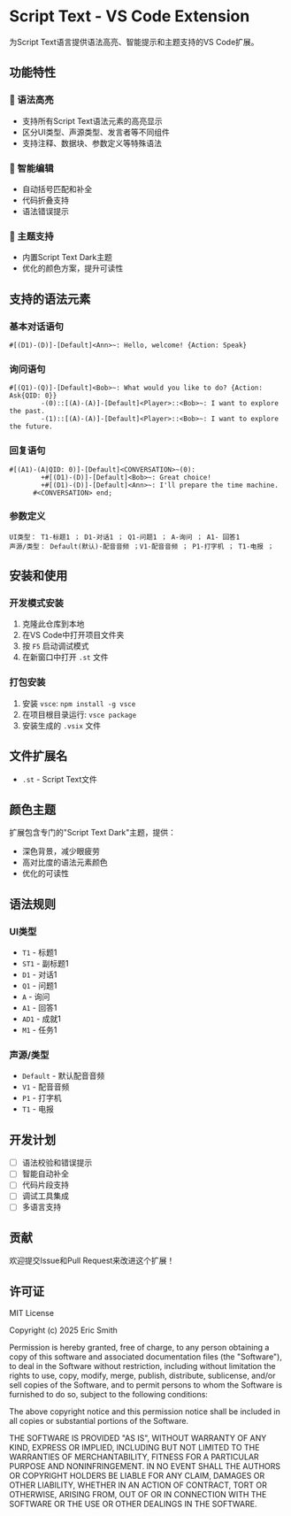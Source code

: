 # Script Text - VS Code Extension

为Script Text语言提供语法高亮、智能提示和主题支持的VS Code扩展。

## 功能特性

### 🎨 语法高亮
- 支持所有Script Text语法元素的高亮显示
- 区分UI类型、声源类型、发言者等不同组件
- 支持注释、数据块、参数定义等特殊语法

### 🎯 智能编辑
- 自动括号匹配和补全
- 代码折叠支持
- 语法错误提示

### 🌈 主题支持
- 内置Script Text Dark主题
- 优化的颜色方案，提升可读性

## 支持的语法元素

### 基本对话语句
```scripttext
#[(D1)-(D)]-[Default]<Ann>~: Hello, welcome! {Action: Speak}
```

### 询问语句
```scripttext
#[(Q1)-(Q)]-[Default]<Bob>~: What would you like to do? {Action: Ask{QID: 0}}
        -(0)::[(A)-(A)]-[Default]<Player>::<Bob>~: I want to explore the past.
        -(1)::[(A)-(A)]-[Default]<Player>::<Bob>~: I want to explore the future.
```

### 回复语句
```scripttext
#[(A1)-(A|QID: 0)]-[Default]<CONVERSATION>~(0):
        +#[(D1)-(D)]-[Default]<Bob>~: Great choice!
        +#[(D1)-(D)]-[Default]<Ann>~: I'll prepare the time machine.
      #<CONVERSATION> end;
```

### 参数定义
```scripttext
UI类型： T1-标题1 ； D1-对话1 ； Q1-问题1 ； A-询问 ； A1- 回答1
声源/类型： Default(默认)-配音音频 ；V1-配音音频 ； P1-打字机 ； T1-电报 ；
```

## 安装和使用

### 开发模式安装
1. 克隆此仓库到本地
2. 在VS Code中打开项目文件夹
3. 按 `F5` 启动调试模式
4. 在新窗口中打开 `.st` 文件

### 打包安装
1. 安装 `vsce`: `npm install -g vsce`
2. 在项目根目录运行: `vsce package`
3. 安装生成的 `.vsix` 文件

## 文件扩展名
- `.st` - Script Text文件

## 颜色主题
扩展包含专门的"Script Text Dark"主题，提供：
- 深色背景，减少眼疲劳
- 高对比度的语法元素颜色
- 优化的可读性

## 语法规则

### UI类型
- `T1` - 标题1
- `ST1` - 副标题1  
- `D1` - 对话1
- `Q1` - 问题1
- `A` - 询问
- `A1` - 回答1
- `AD1` - 成就1
- `M1` - 任务1

### 声源/类型
- `Default` - 默认配音音频
- `V1` - 配音音频
- `P1` - 打字机
- `T1` - 电报

## 开发计划

- [ ] 语法校验和错误提示
- [ ] 智能自动补全
- [ ] 代码片段支持
- [ ] 调试工具集成
- [ ] 多语言支持

## 贡献

欢迎提交Issue和Pull Request来改进这个扩展！

## 许可证

MIT License

Copyright (c) 2025 Eric Smith

Permission is hereby granted, free of charge, to any person obtaining a copy
of this software and associated documentation files (the "Software"), to deal
in the Software without restriction, including without limitation the rights
to use, copy, modify, merge, publish, distribute, sublicense, and/or sell
copies of the Software, and to permit persons to whom the Software is
furnished to do so, subject to the following conditions:

The above copyright notice and this permission notice shall be included in all
copies or substantial portions of the Software.

THE SOFTWARE IS PROVIDED "AS IS", WITHOUT WARRANTY OF ANY KIND, EXPRESS OR
IMPLIED, INCLUDING BUT NOT LIMITED TO THE WARRANTIES OF MERCHANTABILITY,
FITNESS FOR A PARTICULAR PURPOSE AND NONINFRINGEMENT. IN NO EVENT SHALL THE
AUTHORS OR COPYRIGHT HOLDERS BE LIABLE FOR ANY CLAIM, DAMAGES OR OTHER
LIABILITY, WHETHER IN AN ACTION OF CONTRACT, TORT OR OTHERWISE, ARISING FROM,
OUT OF OR IN CONNECTION WITH THE SOFTWARE OR THE USE OR OTHER DEALINGS IN THE
SOFTWARE.
